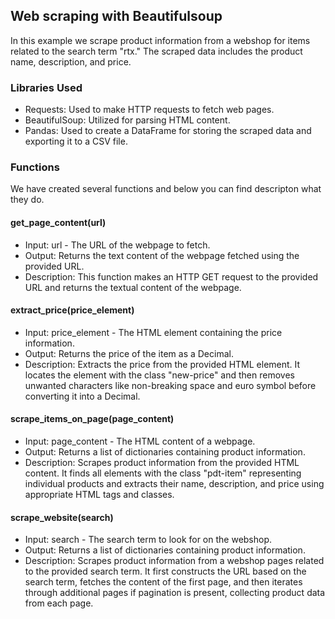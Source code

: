 ## Web scraping with Beautifulsoup

In this example we scrape product information from a webshop for items related to the search term "rtx." The scraped data includes the product name, description, and price.

### Libraries Used
 - Requests: Used to make HTTP requests to fetch web pages.
 - BeautifulSoup: Utilized for parsing HTML content.
 - Pandas: Used to create a DataFrame for storing the scraped data and exporting it to a CSV file.

### Functions
We have created several functions and below you can find descripton what they do.
#### get_page_content(url)
 - Input: url - The URL of the webpage to fetch.
 - Output: Returns the text content of the webpage fetched using the provided URL.
 - Description: This function makes an HTTP GET request to the provided URL and returns the textual content of the webpage.

#### extract_price(price_element)
 - Input: price_element - The HTML element containing the price information.
 - Output: Returns the price of the item as a Decimal.
 - Description: Extracts the price from the provided HTML element. It locates the element with the class "new-price" and then removes unwanted characters like non-breaking space and euro symbol before converting it into a Decimal.

#### scrape_items_on_page(page_content)
 - Input: page_content - The HTML content of a webpage.
 - Output: Returns a list of dictionaries containing product information.
 - Description: Scrapes product information from the provided HTML content. It finds all elements with the class "pdt-item" representing individual products and extracts their name, description, and price using appropriate HTML tags and classes.

#### scrape_website(search)
 - Input: search - The search term to look for on the webshop.
 - Output: Returns a list of dictionaries containing product information.
 - Description: Scrapes product information from a webshop pages related to the provided search term. It first constructs the URL based on the search term, fetches the content of the first page, and then iterates through additional pages if pagination is present, collecting product data from each page.